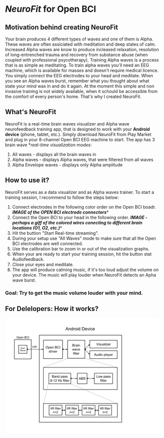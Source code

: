 # *NeuroFit*  for Open BCI

## Motivation behind creating NeuroFit
Your brain produces 4 different types of waves and one of them is Alpha. These waves are often assiciated with meditation and deep states of calm. Increased Alpha waves are know to produce incleased relaxation, resolution of long-entrenched trauma and recovery from substance abuse (when coupled with professional psycotherapy). Training Alpha waves is a process that is as simple as meditating. To train alpha waves you'll need an EEG machine, which is available for masses and doesn't require medical licence. You simply connect the EEG electrodes to your head and meditate. When you see an Alpha waves burst, remember what you thought about what state your mind was in and do it again. At the moment this simple and non invasive training is not widely available, when it schould be accessible from the comfort of every person's home. That's why I created NeuroFit.

## What's NeuroFit
NeuroFit is a real-time brain waves visualizer and Alpha wave neurofeedback training app, that is designed to work with your **Android device** (phone, tablet, etc.). Simply download NeuroFit from Play Market and plug in your 8-channel Open BCI EEG machine to start. The app has 3 brain wave **real-time visualization modes*: 
1. All waves - displays all the brain waves in 
2. Alpha waves - displays Alpha waves, that were filtered from all waves
3. Alpha Envelope waves - displays only Alpha amplitude

## How to use it?
NeuroFit serves as a data visualizer and as Alpha waves trainer. To start a training session, I recommend to follow the steps below:
1. Connect electrodes in the following color order on the Open BCI boadr.
*****IMAGE of the OPEN BCI electrode connectors******
2. Connect the Open BCI to your head in the following order.
*****IMAGE - perhaps a giff of the colored wires conecting to different brain locations (O1, O2, etc.)******
3. Hit the buttion "Start Real-time streaming".
4. During your setup use "All Waves" mode to make sure that all the Open BCI electrodes are well connected.
5. Use the calibration bar to zoom in or out of the visualization  graphs.
6. When your are ready to start your training session, hit the button stat Audiofeedback.
7. Close your eyes and meditate.
8. The app will produce calming music, if it's too loud adjust the volume on your device. The music will play louder when NeuroFit detects an Apha wave burst. 
### Goal: Try to get the music volume louder with your mind.

## For Delelopers: How it works?

![NeuroFit Data Flow Graph](data_flow.png)

